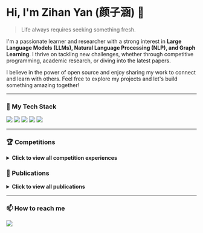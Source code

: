 # Hi, I'm Zihan Yan (颜子涵) 👋

> Life always requires seeking something fresh.

I'm a passionate learner and researcher with a strong interest in **Large Language Models (LLMs), Natural Language Processing (NLP), and Graph Learning**. I thrive on tackling new challenges, whether through competitive programming, academic research, or diving into the latest papers.

I believe in the power of open source and enjoy sharing my work to connect and learn with others. Feel free to explore my projects and let's build something amazing together!

---

### 🚀 My Tech Stack

<p align="left">
  <a href="https://www.python.org" target="_blank"><img src="https://img.shields.io/badge/Python-3776AB?style=for-the-badge&logo=python&logoColor=white" /></a>
  <a href="https://pytorch.org/" target="_blank"><img src="https://img.shields.io/badge/PyTorch-%23EE4C2C.svg?style=for-the-badge&logo=PyTorch&logoColor=white" /></a>
  <a href="https://huggingface.co/" target="_blank"><img src="https://img.shields.io/badge/Hugging%20Face-%F0%9F%A4%97-blue?style=for-the-badge" /></a>
  <a href="https://scikit-learn.org/" target="_blank"><img src="https://img.shields.io/badge/scikit--learn-%23F7931E.svg?style=for-the-badge&logo=scikit-learn&logoColor=white" /></a>
  <a href="https://www.tensorflow.org" target="_blank"><img src="https://img.shields.io/badge/TensorFlow-%23FF6F00.svg?style=for-the-badge&logo=TensorFlow&logoColor=white" /></a>
</p>

---

### 🏆 Competitions

<details>
<summary><strong>Click to view all competition experiences</strong></summary>

- **2025** | Alibaba Tianchi 2025AI Global Security Challenge *Ongoing*
- **2025** | Alibaba Tianchi AFAC2025: Financial Long-Chain-of-Thought Compression | **A-Board Top1**
- **2025** | Kaggle WSDM-CUP 2025 | **Silver Medal** 🥈
- **2025** | Kaggle SWE-bench | **Solo Silver Medal** 🥈
- **2024** | WWW2025 Multi-Modal Dialogue System Intent Recognition Challenge | **Finals Top 9**
- **2024** | Alibaba Tianchi AFAC2024: Financial Tool Learning | **A-Board Top 3 / B-Board Top 7** | [🔗 Code](https://github.com/yanzihan1/AFAC2024-Atop3)
- **2024** | KDD-CUP PST Track | **Top 4**
- **2024** | Kaggle LLM - Detect AI Generated Text | **Solo Silver Medal** 🥈
- **2024** | Alibaba Tianchi Alimama Reinforcement Learning Challenge | **Top 4** | [🔗 Code](https://github.com/yanzihan1/2024-Alimama-challenge-top4)
- **2023** | Alibaba Tianchi - NVIDIA Global AI Challenge for Smart Cars: LLM RAG | **Top 6** | [🔗 Code](https://github.com/yanzihan1/LLM_RAG)
- **2023** | Alibaba Tianchi Social Graph Link Prediction | **Top 15** | [🔗 Code](https://github.com/yanzihan1/GNN4CAAI-BDSC2023-TASK1)
- **2022** | China Post "User Intent Recognition" Global Challenge | **Top 5** | [🔗 Code](https://github.com/yanzihan1/pt-intention-recognition)
- **2021** | IJCAI 2021 WhoIsWho Task1 | **Top 12**
- **2021** | Intel Master Cup Deep Learning Challenge | **Top 7**
- **2021** | Sohu Campus Text Matching Competition | **Top 8** | [🔗 Code](https://github.com/CQUPT-GML/2021Sohu_Text_Matching)
- **2021** | Tianchi Global AI Innovation Contest | **Top 2%**

</details>

### 📝 Publications

<details>
<summary><strong>Click to view all publications</strong></summary>
  
- **[Submission in AAAI2026]** **Yan Zihan**. Dual-Stream Transformer: Enabling Concurrent Reasoning and Answer-First Generation | 
- **[NAACL 2025]** **Yan Zihan**. GraphAgent: An Adversarial-Based Graph Learning Agent Network Structure. | ''
- **[WWW 2025]** **Yan Zihan**. Weakly Supervised Multi-Modal Large Model for Intent Recognition and Classification (tech report). | ''
- **[TKDE 2022]** **Yan Zihan**, Liu Li, Li Xin, et al. Towards Improving Embedding Based Models of Social Network Alignment via Pseudo Anchors. | [🔗 Code](https://github.com/yanzihan1/PSML)
- **[WWW 2023]** **Yan Zihan**, Y Chen, et al. Long-Text-Generation-by-Modeling-Mutihop-Level-Coherence. | [🔗 Code](https://github.com/yanzihan1/WWW2023-Long-Text-Generation-by-Modeling-Mutihop-Level-Coherence)
- **[ICSAI 2021]** He Jiawei, Liu Li, **Yan Zihan**, et al. User Alignment across Dynamic Social Networks based on Heuristic Algorithm. | [🔗 Code](https://github.com/yanzihan1/Use-Dynamic-network-embedding-for-Social-Network-Aligment-)

</details>

---

### 📫 How to reach me

<p align="left">
  <a href="mailto:yanzihan.yzh@antgroup.com" target="_blank"><img src="https://img.shields.io/badge/Email-D14836?style=for-the-badge&logo=gmail&logoColor=white" /></a>
  <!--<a href="https://www.linkedin.com/in/your-linkedin-id" target="_blank"><img src="https://img.shields.io/badge/LinkedIn-0077B5?style=for-the-badge&logo=linkedin&logoColor=white" /></a>-->
  <!--<a href="https://twitter.com/your-twitter-handle" target="_blank"><img src="https://img.shields.io/badge/Twitter-1DA1F2?style=for-the-badge&logo=twitter&logoColor=white" /></a>-->
</p>

<!-- Optional: GitHub Stats Card -->
<!-- ![Zihan's GitHub stats](https://github-readme-stats.vercel.app/api?username=yanzihan1&show_icons=true&theme=radical) -->

